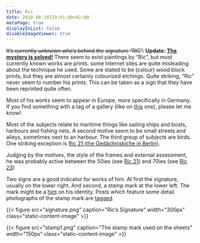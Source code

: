 ```yaml
---
title: Ric
date: 2020-08-18T19:01:09+02:00
metaPage: true
displayInList: false
disableImageViewer: true
---
```

<s>It’s currently unknown who’s behind the signature “RIC”.</s> **Update: [The mystery is solved!](/ric/mystery-solved)** There seem to exist paintings by “Ric”, but most currently known works are prints. some Internet sites are quite misleading about the technique he used. Some are stated to be (colour) wood block prints, but they are almost certainly colourized etchings. Quite striking, “Ric” never seem to number his prints. This can be taken as a sign that they have been reprinted quite often.

Most of his works seem to appear in Europe, more specifically in Germany. If you find something with a tag of a gallery (like on [this](post/sailing-boats-ric06) one), please let me know!

Most of the subjects relate to maritime things like sailing ships and boats, harbours and fishing nets. A second motive seem to be small streets and alleys, sometimes next to an harbour. The third group of subjects are birds. One striking exception is [Ric 21 (the Gedächniskiche in Berlin)](/tags/Ric-21).

Judging by the motives, the style of the frames and external assessment, he was probably active between the 50ies (see [Ric 21](/tags/Ric-21)) and 70ies (see [Ric 23](/tags/Ric-23))

Two signs are a good indicator for works of him. At first the signature, usually on the lower right. And second, a stamp mark at the lower left. The mark might be a [hint](/hints/fritz-neumann) on his identity. Posts which feature some detail photographs of the stamp mark are [tagged](/tags/Stamp).

{{< figure src="signature.png" caption="Ric’s Signature" width="300px" class="static-content-image" >}}

{{< figure src="stamp1.png" caption="The stamp mark used on the sheets" width="150px" class="static-content-image" >}}
